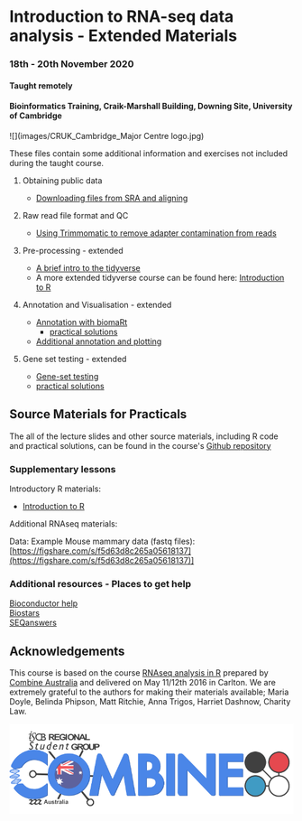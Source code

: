# Introduction to RNA-seq data analysis - Extended Materials
### 18th - 20th November 2020
#### Taught remotely
#### Bioinformatics Training, Craik-Marshall Building, Downing Site, University of Cambridge

![](images/CRUK_Cambridge_Major Centre logo.jpg)

These files contain some additional information and exercises not included 
during the taught course.

1. Obtaining public data
    - [Downloading files from SRA and aligning](Supplementary_Materials/S1_Getting_raw_reads_from_SRA.html)

2. Raw read file format and QC
    - [Using Trimmomatic to remove adapter contamination from reads](extended_html/Trimming.html)

3. Pre-processing - extended 
    - [A brief intro to the tidyverse](extended_html/02a_A_brief_intro_to_dplyr.html)  
    - A more extended tidyverse course can be found here: 
        [Introduction to R](https://bioinformatics-core-shared-training.github.io/r-intro/)

4. Annotation and Visualisation - extended 
    - [Annotation with biomaRt](extended_html/Annotation_With_BioMart.html)  
        - [practical solutions](extended_html/Annotation_With_BioMart.Solutions.html)
    - [Additional annotation and plotting](Supplementary_Materials/S3_Annotation_and_Visualisation.html)

5. Gene set testing - extended
    - [Gene-set testing](extended_html/06_Gene_set_testing.html)
    - [practical solutions](extended_html/06_Gene_set_testing.Solutions.html)

## Source Materials for Practicals

The all of the lecture slides and other source materials, including R code and 
practical solutions, can be found in the course's [Github 
repository](https://github.com/bioinformatics-core-shared-training/RNAseq_November_2020_remote)

### Supplementary lessons

Introductory R materials:

- [Introduction to R](https://bioinformatics-core-shared-training.github.io/r-intro/)

Additional RNAseq materials:

Data: Example Mouse mammary data (fastq files): 
	[https://figshare.com/s/f5d63d8c265a05618137](https://figshare.com/s/f5d63d8c265a05618137)]

### Additional resources - Places to get help

[Bioconductor help](https://www.bioconductor.org/help/)  
[Biostars](https://www.biostars.org/)  
[SEQanswers](http://seqanswers.com/)  

## Acknowledgements

This course is based on the course [RNAseq analysis in R](http://combine-australia.github.io/2016-05-11-RNAseq/) prepared by [Combine Australia](https://combine.org.au/) and delivered on May 11/12th 2016 in Carlton. We are extremely grateful to the authors for making their materials available; Maria Doyle, Belinda Phipson, Matt Ritchie, Anna Trigos, Harriet Dashnow, Charity Law.

![](images/combine_banner_small.png)
